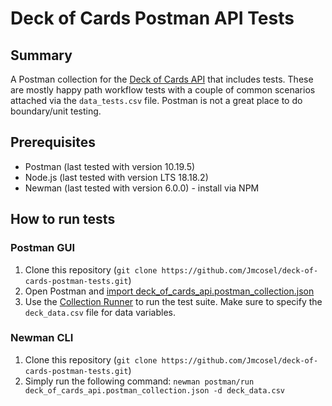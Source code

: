# Deck of Cards Postman API Tests

## Summary

A Postman collection for the [Deck of Cards API](https://deckofcardsapi.com/) that includes tests.
These are mostly happy path workflow tests with a couple of common scenarios attached via the `data_tests.csv` file. Postman is not a great place to do boundary/unit testing.

## Prerequisites

- Postman (last tested with version 10.19.5)
- Node.js (last tested with version LTS 18.18.2)
- Newman (last tested with version 6.0.0) - install via NPM

## How to run tests

### Postman GUI

1. Clone this repository (`git clone https://github.com/Jmcosel/deck-of-cards-postman-tests.git`)
2. Open Postman and [import deck_of_cards_api.postman_collection.json](https://learning.postman.com/docs/getting-started/importing-and-exporting-data/)
3. Use the [Collection Runner](https://learning.postman.com/docs/running-collections/intro-to-collection-runs/) to run the test suite. Make sure to specify the `deck_data.csv` file for data variables.

### Newman CLI

1. Clone this repository (`git clone https://github.com/Jmcosel/deck-of-cards-postman-tests.git`)
2. Simply run the following command: `newman postman/run deck_of_cards_api.postman_collection.json -d deck_data.csv`
